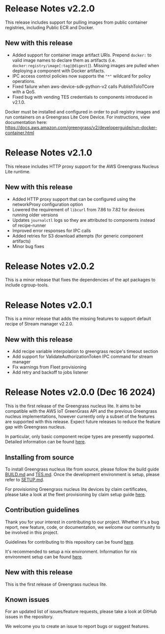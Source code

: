 # Release Notes v2.2.0

This release includes support for pulling images from public container
registries, including Public ECR and Docker.

## New with this release

- Added support for container image artifact URIs. Prepend `docker:` to valid
  image names to declare them as artifacts (i.e.
  `docker:registry/image[:tag|@digest]`). Missing images are pulled when
  deploying a component with Docker artifacts.
- IPC access control policies now supports the `"*"` wildcard for policy
  operations.
- Fixed failure when aws-device-sdk-python-v2 calls PublishToIoTCore with a QoS.
- Fixed bug with vending TES credentials to components introduced in v2.1.0.

Docker must be installed and configured in order to pull registry images and run
containers on a Greengrass Lite Core Device. For instructions, view
documentation here:
https://docs.aws.amazon.com/greengrass/v2/developerguide/run-docker-container.html

# Release Notes v2.1.0

This release includes HTTP proxy support for the AWS Greengrass Nucleus Lite
runtime.

## New with this release

- Added HTTP proxy support that can be configured using the networkProxy
  configuration option
- Lowered the requirement of `libcurl` from 7.86 to 7.82 for devices running
  older versions
- Updates `journalctl` logs so they are attributed to components instead of
  recipe-runner
- Improved error responses for IPC calls
- Added retries for S3 download attempts (for generic component artifacts)
- Minor bug fixes

# Release Notes v2.0.2

This is a minor release that fixes the dependencies of the apt packages to
include cgroup-tools.

# Release Notes v2.0.1

This is a minor release that adds the missing features to support default recipe
of Stream manager v2.2.0.

## New with this release

- Add recipe variable interpolation to greengrass recipe's timeout section
- Add support for ValidateAuthorizationToken IPC command for stream manager
- Fix warnings from Fleet provisioning
- Add retry and backoff to jobs listener

# Release Notes v2.0.0 (Dec 16 2024)

This is the first release of the Greengrass nucleus lite. It aims to be
compatible with the AWS IoT GreenGrass API and the previous Greengrass nucleus
implementations, however currently only a subset of the features are supported
with this release. Expect future releases to reduce the feature gap with
Greengrass nucleus.

In particular, only basic component recipe types are presently supported.
Detailed information can be found [here](./docs/RECIPE_SUPPORT_CHANGES.md).

## Installing from source

To install Greengrass nucleus lite from source, please follow the build guide
[BUILD.md](./docs/BUILD.md) and [TES.md](./docs/TES.md). Once the development
environment is setup, please refer to [SETUP.md](./docs/SETUP.md).

For provisioning Greengrass nucleus lite devices by claim certificates, please
take a look at the fleet provisioning by claim setup guide
[here](./docs/FLEET_PROVISIONING.md).

## Contribution guidelines

Thank you for your interest in contributing to our project. Whether it's a bug
report, new feature, code, or documentation, we welcome our community to be
involved in this project.

Guidelines for contributing to this repository can be found
[here](./docs/CONTRIBUTING.md).

It's recommended to setup a nix environment. Information for nix environment
setup can be found [here](./docs/DEVELOPMENT.md).

## New with this release

This is the first release of Greengrass nucleus lite.

## Known issues

For an updated list of issues/feature requests, please take a look at GitHub
issues in the repository.

We welcome you to create an issue to report bugs or suggest features.
